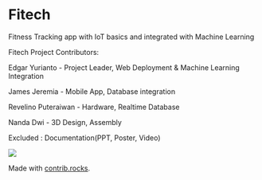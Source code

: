 # Fitech
Fitness Tracking app with IoT basics and integrated with Machine Learning

Fitech Project Contributors:

Edgar Yurianto      - Project Leader, Web Deployment & Machine Learning Integration

James Jeremia       - Mobile App, Database integration

Revelino Puteraiwan - Hardware, Realtime Database

Nanda Dwi           - 3D Design, Assembly

Excluded : Documentation(PPT, Poster, Video)

<a href="https://github.com/jamesjeremia29/Fitech/graphs/contributors">
  <img src="https://contrib.rocks/image?repo=jamesjeremia29/Fitech" />
</a>

Made with [contrib.rocks](https://contrib.rocks).
